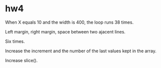 # hw4
When X equals 10 and the width is 400, the loop runs 38 times.

Left margin, right margin, space between two ajacent lines.

Six times.

Increase the increment and the number of the last values kept in the array.

Increase slice().

